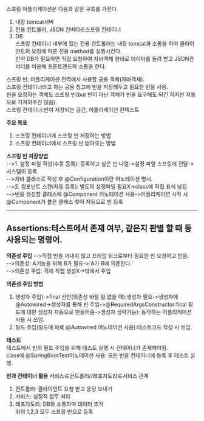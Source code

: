스프링 어플리케이션은 다음과 같은 구조를 가진다.

1. 내장 tomcat서버
2. 전용 컨트롤러, JSON 컨버터∈스프링 컨테이너
3. DB  
   스프링 컨테이너 내부에 있는 전용 컨트롤러는 내장 tomcat과 소통을 하며 클라이언트의 요청에 따른 전용 method를 실행시킨다.  
   만약 DB가 필요하면 직접 요청하여 자바객체 현태로 데이터를 돌려 받고 JSON컨버터를 이용해 프론트엔드와 소통을 한다.

스프링 빈: 어플리케이션 전역에서 사용할 공용 객체(자바객체).  
스프링 컨테이너라고 하는 공용 창고에 빈을 저장해두고 필요한 빈을 사용.  
빈을 요청하는 객체도 스프링 빈(but 빈이 아닌 객체가 빈을 요구해도 되긴 하지만 자동으로 가져와주진 않음).  
스프링 컨테이너:빈이 저장되는 공간, 어플리케이션 컨텍스트

**주요 목표**

1. 스프링 컨테이너에 스프링 빈 저장하는 방법
2. 스프링 컨테이너에서 스프링 빈 받아오는 방법

**스프링 빈 저장방법**  
-->1. 설정 파일 작성(수동 등록): 등록하고 싶은 빈 나열->설정 파일 스프링에 전달->시스템이 등록  
-->자바 클래스로 작성 후 @Configuration이란 어노테이션 명시.  
-->2. 컴포넌트 스캔(자동 등록): 별도의 설정파일 필요X->class에 직접 표식 남김  
-->빈을 생성할 클래스에 @Component 어노테이션 사용->어플리케이션 시작 시 @Component가 붙은 클래스 찾아 자동으로 빈 등록

---

## Assertions:테스트에서 존재 여부, 같은지 판별 할 때 등 사용되는 명령어.

**의존성 주입**
-->직접 빈을 꺼내지 않고 프레임 워크로부터 필요한 빈 요청하고 받음.  
-->의존성: A기능을 위해 B가 필요->'A가 B에 의존한다.'  
-->의존성 주입: 객체 직접 생성X->밖에서 주입

**의존성 주입 방법**

1. 생성자 주입(->final 선언(의존성 바뀔 일 없을 때):생성자 필요->생성자에 @Autowired->생성자를 통해 빈 주입->@RequiredArgsConstructor:final 필드에 대한 생성자 자동으로 만들어줌->생성자 생략가능): 동작하는 어플리케이션 사용 시 쓰임.
2. 필드 주입(필드에 바로 @Autowired 어노테이션 사용):테스트코드 작성 시 쓰임.

**테스트**  
테스트에서 빈의 필드 주입을 위해 테스트 실행 시 컨테이너가 존재해야됨.  
class에 @SpringBootTest어노테이션 사용: 모든 빈을 컨테이너에 등록 후 테스트 실행.

**빈과 컨테이너 활용**
서비스∈컨트롤러//레포지토리∈서비스 관계

1. 컨트롤러: 클라이언트 요청 받고 응당 보내기
2. 서비스: 실질적 업무 처리
3. 레포지토리: DB와 소통하며 데이터 조작  
   위의 1,2,3 모두 스프링 빈으로 등록
